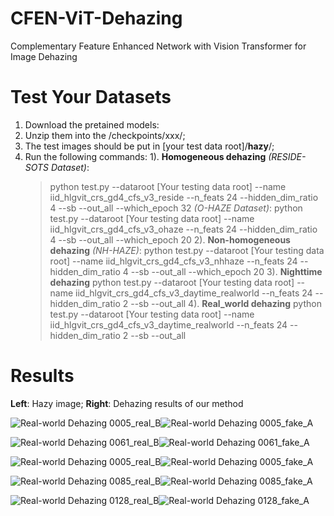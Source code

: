 # CFEN-ViT-Dehazing

Complementary Feature Enhanced Network with Vision Transformer for Image Dehazing



# Test Your Datasets
1. Download the pretained models: 
2. Unzip them into the /checkpoints/xxx/;
3. The test images should be put in \[your test data root\]/**hazy**/;
4. Run the following commands:
    1). **Homogeneous dehazing** 
    _(RESIDE-SOTS Dataset)_: 
    > python test.py --dataroot \[Your testing data root\] --name iid_hlgvit_crs_gd4_cfs_v3_reside --n_feats 24 --hidden_dim_ratio 4 --sb --out_all --which_epoch 32
    _(O-HAZE Dataset)_:
    > python test.py --dataroot \[Your testing data root\] --name iid_hlgvit_crs_gd4_cfs_v3_ohaze --n_feats 24 --hidden_dim_ratio 4 --sb --out_all --which_epoch 20
    2). **Non-homogeneous dehazing** 
    _(NH-HAZE)_:
    > python test.py --dataroot \[Your testing data root\] --name iid_hlgvit_crs_gd4_cfs_v3_nhhaze --n_feats 24 --hidden_dim_ratio 4 --sb --out_all --which_epoch 20
    3). **Nighttime dehazing**
    > python test.py --dataroot \[Your testing data root\] --name iid_hlgvit_crs_gd4_cfs_v3_daytime_realworld --n_feats 24 --hidden_dim_ratio 2 --sb --out_all 
    4). **Real_world dehazing**
    > python test.py --dataroot \[Your testing data root\] --name iid_hlgvit_crs_gd4_cfs_v3_daytime_realworld --n_feats 24 --hidden_dim_ratio 2 --sb --out_all 
    

    
# Results
**Left**: Hazy image; **Right**: Dehazing results of our method

![Real-world Dehazing 0005_real_B](https://github.com/phoenixtreesky7/CFEN-ViT-Dehazing/blob/main/new_real_hazy_0005_real_B.png)![Real-world Dehazing 0005_fake_A](https://github.com/phoenixtreesky7/CFEN-ViT-Dehazing/blob/main/new_real_hazy_0005_fake_A.png)

![Real-world Dehazing 0061_real_B](https://github.com/phoenixtreesky7/CFEN-ViT-Dehazing/blob/main/new_real_hazy_0061_real_B.png)![Real-world Dehazing 0061_fake_A](https://github.com/phoenixtreesky7/CFEN-ViT-Dehazing/blob/main/new_real_hazy_0061_fake_A.png)

![Real-world Dehazing 0005_real_B](https://github.com/phoenixtreesky7/CFEN-ViT-Dehazing/blob/main/new_real_hazy_0005_real_B.png)![Real-world Dehazing 0005_fake_A](https://github.com/phoenixtreesky7/CFEN-ViT-Dehazing/blob/main/new_real_hazy_0005_fake_A.png)

![Real-world Dehazing 0085_real_B](https://github.com/phoenixtreesky7/CFEN-ViT-Dehazing/blob/main/new_real_hazy_0085_real_B.png)![Real-world Dehazing 0085_fake_A](https://github.com/phoenixtreesky7/CFEN-ViT-Dehazing/blob/main/new_real_hazy_0085_fake_A.png)

![Real-world Dehazing 0128_real_B](https://github.com/phoenixtreesky7/CFEN-ViT-Dehazing/blob/main/new_real_hazy_0128_real_B.png)![Real-world Dehazing 0128_fake_A](https://github.com/phoenixtreesky7/CFEN-ViT-Dehazing/blob/main/new_real_hazy_0128_fake_A.png)


